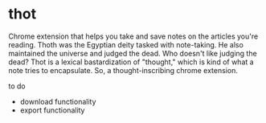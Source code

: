# thot
Chrome extension that helps you take and save notes on the articles you're reading. Thoth was the Egyptian deity tasked with note-taking. He also maintained the universe and judged the dead. Who doesn't like judging the dead? Thot is a lexical bastardization of "thought," which is kind of what a note tries to encapsulate. So, a thought-inscribing chrome extension.


to do 
- download functionality 
- export functionality 